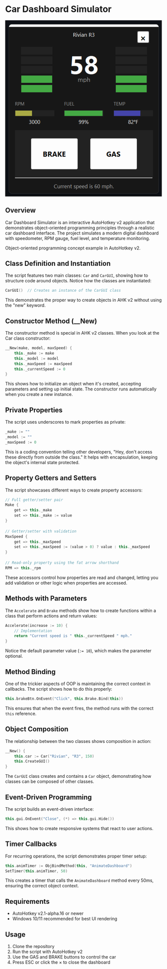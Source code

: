 # Car Dashboard Simulator

<div align="center">
  <img src="dashboard.png" alt="Car Dashboard Interface" width="600">
</div>

## Overview

Car Dashboard Simulator is an interactive AutoHotkey v2 application that demonstrates object-oriented programming principles through a realistic car dashboard interface. The project simulates a modern digital dashboard with speedometer, RPM gauge, fuel level, and temperature monitoring.

Object-oriented programming concept example in AutoHotkey v2.

## Class Definition and Instantiation

The script features two main classes: `Car` and `CarGUI`, showing how to structure code around objects. Notice how the classes are instantiated:

```cpp
CarGUI()  // Creates an instance of the CarGUI class
```

This demonstrates the proper way to create objects in AHK v2 without using the "new" keyword.

## Constructor Method (__New)

The constructor method is special in AHK v2 classes. When you look at the Car class constructor:

```cpp
__New(make, model, maxSpeed) {
    this._make := make
    this._model := model
    this._maxSpeed := maxSpeed
    this._currentSpeed := 0
}
```

This shows how to initialize an object when it's created, accepting parameters and setting up initial state. The constructor runs automatically when you create a new instance.

## Private Properties

The script uses underscores to mark properties as private:

```cpp
_make := ""
_model := ""
_maxSpeed := 0
```

This is a coding convention telling other developers, "Hey, don't access these directly from outside the class." It helps with encapsulation, keeping the object's internal state protected.

## Property Getters and Setters

The script showcases different ways to create property accessors:

```cpp
// Full getter/setter pair
Make {
    get => this._make
    set => this._make := value
}

// Getter/setter with validation
MaxSpeed {
    get => this._maxSpeed
    set => this._maxSpeed := (value > 0) ? value : this._maxSpeed
}

// Read-only property using the fat arrow shorthand
RPM => this._rpm
```

These accessors control how properties are read and changed, letting you add validation or other logic when properties are accessed.

## Methods with Parameters

The `Accelerate` and `Brake` methods show how to create functions within a class that perform actions and return values:

```cpp
Accelerate(increase := 10) {
    // Implementation
    return "Current speed is " this._currentSpeed " mph."
}
```

Notice the default parameter value (`:= 10`), which makes the parameter optional.

## Method Binding

One of the trickier aspects of OOP is maintaining the correct context in callbacks. The script shows how to do this properly:

```cpp
this.brakeBtn.OnEvent("Click", this.Brake.Bind(this))
```

This ensures that when the event fires, the method runs with the correct `this` reference.

## Object Composition

The relationship between the two classes shows composition in action:

```cpp
__New() {
    this.car := Car("Rivian", "R3", 150)
    this.CreateGUI()
}
```

The `CarGUI` class creates and contains a `Car` object, demonstrating how classes can be composed of other classes.

## Event-Driven Programming

The script builds an event-driven interface:

```cpp
this.gui.OnEvent("Close", (*) => this.gui.Hide())
```

This shows how to create responsive systems that react to user actions.

## Timer Callbacks

For recurring operations, the script demonstrates proper timer setup:

```cpp
this.animTimer := ObjBindMethod(this, "AnimateDashboard")
SetTimer(this.animTimer, 50)
```

This creates a timer that calls the `AnimateDashboard` method every 50ms, ensuring the correct object context.

## Requirements

- AutoHotkey v2.1-alpha.16 or newer
- Windows 10/11 recommended for best UI rendering

## Usage

1. Clone the repository
2. Run the script with AutoHotkey v2
3. Use the GAS and BRAKE buttons to control the car
4. Press ESC or click the × to close the dashboard
